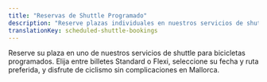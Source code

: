 ```yaml
---
title: "Reservas de Shuttle Programado"
description: "Reserve plazas individuales en nuestros servicios de shuttle para bicicletas programados en Mallorca"
translationKey: scheduled-shuttle-bookings
---
```


Reserve su plaza en uno de nuestros servicios de shuttle para bicicletas programados. Elija entre billetes Standard o Flexi, seleccione su fecha y ruta preferida, y disfrute de ciclismo sin complicaciones en Mallorca.

<link rel="stylesheet" href="/css/booking-form.css?v=5">
<script src="https://js.stripe.com/v3/"></script>

<!-- Scheduled shuttle booking form will be loaded here -->
<div id="scheduled-booking-container"></div>

<script src="/js/scheduled-booking-form.js?v=1"></script>
